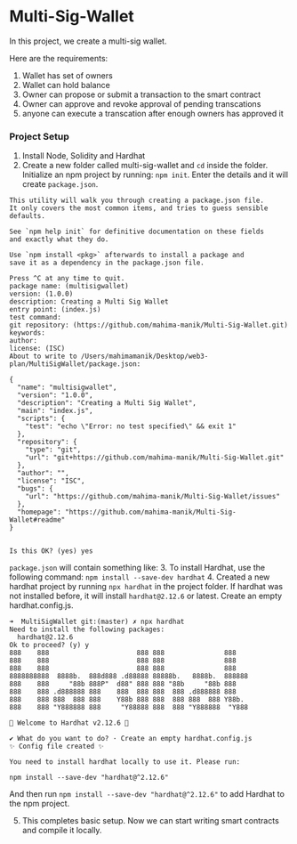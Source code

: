 # Multi-Sig-Wallet

In this project, we create a multi-sig wallet. 

Here are the requirements:
1. Wallet has set of owners
2. Wallet can hold balance
3. Owner can propose or submit a transaction to the smart contract
4. Owner can approve and revoke approval of pending transcations
5. anyone can execute a transcation after enough owners has approved it

### Project Setup

1. Install Node, Solidity and Hardhat
2. Create a new folder called multi-sig-wallet and `cd` inside the folder. Initialize an npm project by running: `npm init`. Enter the details and it will create `package.json`.
```➜  MultiSigWallet git:(master) ✗ npm init
This utility will walk you through creating a package.json file.
It only covers the most common items, and tries to guess sensible defaults.

See `npm help init` for definitive documentation on these fields
and exactly what they do.

Use `npm install <pkg>` afterwards to install a package and
save it as a dependency in the package.json file.

Press ^C at any time to quit.
package name: (multisigwallet) 
version: (1.0.0) 
description: Creating a Multi Sig Wallet
entry point: (index.js) 
test command: 
git repository: (https://github.com/mahima-manik/Multi-Sig-Wallet.git) 
keywords: 
author: 
license: (ISC) 
About to write to /Users/mahimamanik/Desktop/web3-plan/MultiSigWallet/package.json:

{
  "name": "multisigwallet",
  "version": "1.0.0",
  "description": "Creating a Multi Sig Wallet",
  "main": "index.js",
  "scripts": {
    "test": "echo \"Error: no test specified\" && exit 1"
  },
  "repository": {
    "type": "git",
    "url": "git+https://github.com/mahima-manik/Multi-Sig-Wallet.git"
  },
  "author": "",
  "license": "ISC",
  "bugs": {
    "url": "https://github.com/mahima-manik/Multi-Sig-Wallet/issues"
  },
  "homepage": "https://github.com/mahima-manik/Multi-Sig-Wallet#readme"
}


Is this OK? (yes) yes
```

`package.json` will contain something like:
3. To install Hardhat, use the following command: `npm install --save-dev hardhat`
4. Created a new hardhat project by running `npx hardhat` in the project folder. If hardhat was not installed before, it will install `hardhat@2.12.6` or latest. Create an empty hardhat.config.js.
```
➜  MultiSigWallet git:(master) ✗ npx hardhat
Need to install the following packages:
  hardhat@2.12.6
Ok to proceed? (y) y
888    888                      888 888               888
888    888                      888 888               888
888    888                      888 888               888
8888888888  8888b.  888d888 .d88888 88888b.   8888b.  888888
888    888     "88b 888P"  d88" 888 888 "88b     "88b 888
888    888 .d888888 888    888  888 888  888 .d888888 888
888    888 888  888 888    Y88b 888 888  888 888  888 Y88b.
888    888 "Y888888 888     "Y88888 888  888 "Y888888  "Y888

👷 Welcome to Hardhat v2.12.6 👷‍

✔ What do you want to do? · Create an empty hardhat.config.js
✨ Config file created ✨

You need to install hardhat locally to use it. Please run:

npm install --save-dev "hardhat@^2.12.6"
```

And then run `npm install --save-dev "hardhat@^2.12.6"` to add Hardhat to the npm project.

5. This completes basic setup. Now we can start writing smart contracts and compile it locally.


